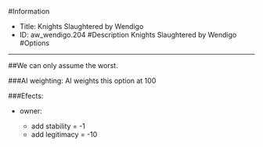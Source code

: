 #Information
 - Title: Knights Slaughtered by Wendigo
 - ID: aw_wendigo.204
#Description
Knights Slaughtered by Wendigo
#Options

___
##We can only assume the worst.

###AI weighting:
AI weights this option at 100


###Efects:<ul><li>owner:</li><ul><li>add stability = -1</li><li>add legitimacy = -10</li></ul></ul>
